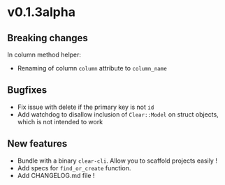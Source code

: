 # v0.1.3alpha


## Breaking changes

In column method helper:
  - Renaming of column `column` attribute to `column_name`

## Bugfixes

- Fix issue with delete if the primary key is not `id`
- Add watchdog to disallow inclusion of `Clear::Model` on struct objects, which
  is not intended to work

## New features

- Bundle with a binary `clear-cli`. Allow you to scaffold projects easily !
- Add specs for `find_or_create` function.
- Add CHANGELOG.md file !